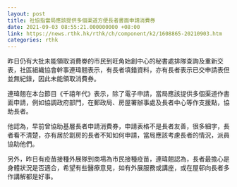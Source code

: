 ```yaml
---
layout: post
title: 社協指當局應該提供多個渠道方便長者書面申請消費券
date: 2021-09-03 08:55:21.000000000 +08:00
link: https://news.rthk.hk/rthk/ch/component/k2/1608865-20210903.htm
categories: rthk
---
```


昨日仍有大批未能領取消費劵的市民到旺角始創中心的秘書處排隊查詢及重新交表，社區組織協會幹事連瑋翹表示，有長者填錯資料，亦有長者表示已交申請表但並無紀錄，因此未能領取消費券。

連瑋翹在本台節目《千禧年代》表示，除了電子申請，當局應該提供多個渠道作書面申請，例如協調政府部門，在郵政局、房屋署辦事處及長者中心等作支援點，協助長者。

他認為，早前曾協助基層長者申請消費券，申請表格不是長者友善，很多細字，長者看不清楚，亦有居於劏房的長者不知如何申請，當局應該考慮長者的情況，派員協助他們。

另外，昨日有疫苗接種外展隊到商場為市民接種疫苗，連瑋翹認為，長者最擔心是身體狀況是否適合，希望有些醫療意見，如有外展服務或講座，或在屋邨向長者多作講解都是好事。
